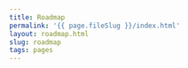 ```yaml
---
title: Roadmap
permalink: '{{ page.fileSlug }}/index.html'
layout: roadmap.html
slug: roadmap
tags: pages
---
```



